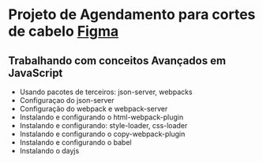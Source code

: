 # Projeto de Agendamento para cortes de cabelo [Figma](https://www.figma.com/design/lH2FKCvIC9jyqftHFPpcLA/Plataforma-de-agendamento-(Community)?t=1O6h1hgSdTGhxDAr-0)

## Trabalhando com conceitos Avançados em JavaScript
- Usando pacotes de terceiros: json-server, webpacks
- Configuraçao do json-server
- Configuração do webpack e webpack-server
- Instalando e configurando o html-webpack-plugin
- Instalando e configurando: style-loader, css-loader
- Instalando e configurando o copy-webpack-plugin
- Instalando e configurando o babel
- Instalando o dayjs